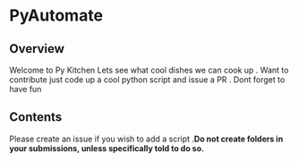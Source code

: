 # PyAutomate

## Overview
Welcome to Py Kitchen Lets see what cool dishes we can cook up .
Want to contribute just code up a cool python script and issue a PR .
Dont forget to have fun 

## Contents

Please create an issue if you wish to add a script .**Do not create folders in your submissions, unless specifically told to do so.**
